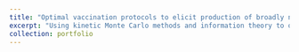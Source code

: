 ```yaml
---
title: "Optimal vaccination protocols to elicit production of broadly neutralizing antibodies"
excerpt: "Using kinetic Monte Carlo methods and information theory to optimally design vaccination protocols <br/><img src='/images/bnAb_titers.png'>"
collection: portfolio
---
```

